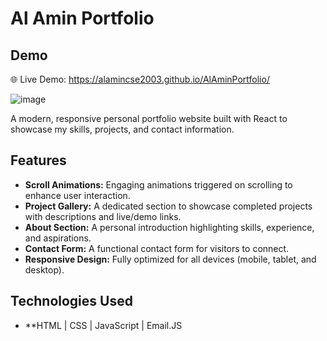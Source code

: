 # Al Amin Portfolio

## Demo

🌐 Live Demo: https://alamincse2003.github.io/AlAminPortfolio/

![image](https://github.com/user-attachments/assets/1d50510a-d5a3-42d3-ae96-d371ec7cdebd)

A modern, responsive personal portfolio website built with React to showcase my skills, projects, and contact information.

## Features

- **Scroll Animations:** Engaging animations triggered on scrolling to enhance user interaction.
- **Project Gallery:** A dedicated section to showcase completed projects with descriptions and live/demo links.
- **About Section:** A personal introduction highlighting skills, experience, and aspirations.
- **Contact Form:** A functional contact form for visitors to connect.
- **Responsive Design:** Fully optimized for all devices (mobile, tablet, and desktop).

## Technologies Used

- \*\*HTML | CSS | JavaScript | Email.JS
